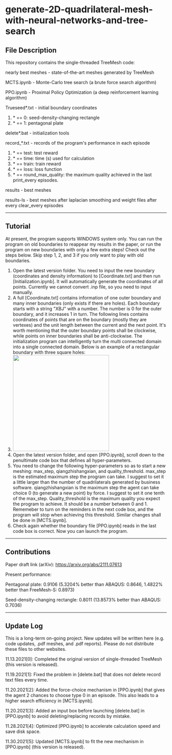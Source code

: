 # generate-2D-quadrilateral-mesh-with-neural-networks-and-tree-search

## File Description

This repository contains the single-threaded TreeMesh code:

nearly best meshes - state-of-the-art meshes generated by TreeMesh

MCTS.ipynb - Monte-Carlo tree search (a brute force search algorithm)

PPO.ipynb - Proximal Policy Optimization (a deep reinforcement learning algorithm)

Trueseed*.txt - initial boundary coordinates

1. \* == 0: seed-density-changing rectangle
2. \* == 1: pentagonal plate

delete*.bat - initialization tools

record_*.txt - records of the program's performance in each episode

1. \* == test: test reward
2. \* == time: time (s) used for calculation
3. \* == train: train reward
4. \* == loss: loss function
5. \* == round_max_quality: the maximum quality achieved in the last print_every episodes.

results - best meshes

results-ls - best meshes after laplacian smoothing and weight files after every clear_every episodes

----------

## Tutorial

At present, the program supports WINDOWS system only. You can run the program on old boundaries to reappear my results in the paper, or run the program on new boundaries with only a few extra steps! Check out the steps below. Skip step 1, 2, and 3 if you only want to play with old boundaries.
 
1. Open the latest version folder. You need to input the new boundary (coordinates and density information) to [Coordinate.txt] and then run [Initialization.ipynb]. It will automatically generate the coordinates of all points. Currently we cannot convert .inp file, so you need to input manually.
2. A full [Coordinate.txt] contains information of one outer boundary and many inner boundaries (only exists if there are holes). Each boundary starts with a string "XBJ" with a number. The number is 0 for the outer boundary, and it increases 1 in turn. The following lines contains coordinates of points that are on the boundary (mostly they are vertexes) and the unit length between the current and the next point. It's worth mentioning that the outer boundary points shall be clockwise, while points on inner boundaries shall be anti-clockwise. The initialization program can intelligently turn the multi connected domain into a single connected domain. Below is an example of a rectangular boundary with three square holes:
3. <img src = "https://github.com/gt2001/generate-2D-quadrilateral-mesh-with-neural-networks-and-tree-search/blob/main/Example.png" width = "300"/>
4. Open the latest version folder, and open [PPO.ipynb], scroll down to the penultimate code box that defines all hyper-parameters.
5. You need to change the following hyper-parameters so as to start a new meshing: max_step, qiangzhishangxian, and quality_threshold. max_step is the estimated maximum step the program can take. I suggest to set it a little larger than the number of quadrilaterals generated by business software. qiangzhishangxian is the maximum step the agent can take choice 0 (to generate a new point) by force. I suggest to set it one tenth of the max_step. Quality_threshold is the maximum quality you expect the program to achieve. It should be a number between 0 and 1. Rememeber to turn on the reminders in the next code box, and the program will stop when achieving this threshold. Similar changes shall be done in [MCTS.ipynb].
6. Check again whether the boundary file [PPO.ipynb] reads in the last code box is correct. Now you can launch the program.

----------

## Contributions

Paper draft link (arXiv): https://arxiv.org/abs/2111.07613

Present performance:

Pentagonal plate: 0.9106 (5.3204% better than ABAQUS: 0.8646, 1.4822% better than FreeMesh-S: 0.8973)

Seed-density-changing rectangle: 0.8011 (13.8573% better than ABAQUS: 0.7036)

----------

## Update Log

This is a long-term on-going project. New updates will be written here (e.g. code updates, .pdf meshes, and .pdf reports). Please do not distribute these files to other websites.

11.13.2021[0]: Completed the original version of single-threaded TreeMesh (this version is released).

11.19.2021[1]: Fixed the problem in [delete.bat] that does not delete record text files every time.

11.20.2021[2]: Added the force-choice mechanism in [PPO.ipynb] that gives the agent 2 chances to choose type 0 in an episode. This also leads to a higher search efficiency in [MCTS.ipynb].

11.20.2021[3]: Added an input box before launching [delete.bat] in [PPO.ipynb] to avoid deleting/replacing records by mistake.

11.28.2021[4]: Optimized [PPO.ipynb] to accelerate calculation speed and save disk space.

11.30.2021[5]: Updated [MCTS.ipynb] to fit the new mechanism in [PPO.ipynb] (this version is released).
